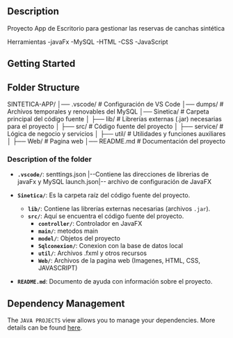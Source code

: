 ## Description
Proyecto App de Escritorio para gestionar las reservas de canchas sintética

Herramientas
-javaFx
-MySQL
-HTML
-CSS
-JavaScript

## Getting Started

## Folder Structure
SINTETICA-APP/ │── .vscode/ # Configuración de VS Code │── dumps/ # Archivos temporales y renovables del MySQL │── Sinetica/ # Carpeta principal del código fuente │ ├── lib/ # Librerías externas (.jar) necesarias para el proyecto │ ├── src/ # Código fuente del proyecto │ ├── service/ # Lógica de negocio y servicios │ ├── util/ # Utilidades y funciones auxiliares │ ├── Web/ # Pagina web │── README.md # Documentación del proyecto

### Description of the folder

- **`.vscode/`**: senttings.json |--Contiene las direcciones  de  librerias de javaFx y MySQL 
launch.json|-- archivo de configuración de JavaFX

- **`Sinetica/`**: Es la carpeta raíz del código fuente del proyecto.  
  - **`lib/`**: Contiene las librerías externas necesarias (archivos `.jar`).  
  - **`src/`**: Aquí se encuentra el código fuente del proyecto.  
    - **`controller/`**: Controlador en JavaFX 
    - **`main/`**: metodos main
    - **`model/`**: Objetos del proyecto
    - **`Sqlconexion/`**: Conexion con la base de datos local
    - **`util/`**: Archivos .fxml y otros recursos 
    - **`Web/`**: Archivos de la pagina web (Imagenes, HTML, CSS, JAVASCRIPT)
- **`README.md`**: Documento de ayuda con información sobre el proyecto.  




## Dependency Management

The `JAVA PROJECTS` view allows you to manage your dependencies. More details can be found [here](https://github.com/microsoft/vscode-java-dependency#manage-dependencies).

